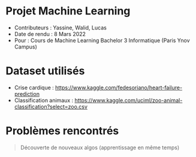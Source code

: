 # Projet Machine Learning

- Contributeurs : Yassine, Walid, Lucas
- Date de rendu : 8 Mars 2022
- Pour : Cours de Machine Learning Bachelor 3 Informatique (Paris Ynov Campus)

# Dataset utilisés

- Crise cardique : https://www.kaggle.com/fedesoriano/heart-failure-prediction
- Classification animaux : https://www.kaggle.com/uciml/zoo-animal-classification?select=zoo.csv

# Problèmes rencontrés 

> Découverte de nouveaux algos (apprentissage en même temps) 
